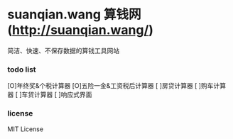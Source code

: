 # suanqian.wang 算钱网 (http://suanqian.wang/)
简洁、快速、不保存数据的算钱工具网站

### todo list
[O]年终奖&个税计算器
[O]五险一金&工资税后计算器
[ ]房贷计算器
[ ]购车计算器
[ ]车贷计算器
[ ]响应式界面

### license
MIT License
